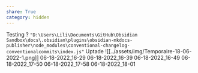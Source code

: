 ```yaml
---
share: True
category: hidden
---
```

Testing ? 
`"D:\Users\Lili\Documents\GitHub\Obsidian Sandbox\docs\.obsidian\plugins\obsidian-mkdocs-publisher\node_modules\conventional-changelog-conventionalcommits\index.js"`
Uptade
![[../assets/img/Temporaire-18-06-2022-1.png]]
06-18-2022_16-29
06-18-2022_16-39
06-18-2022_16-49
06-18-2022_17-50
06-18-2022_17-58
06-18-2022_18-01